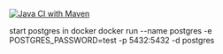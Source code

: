 [![Java CI with Maven](https://github.com/fmgolos/TestTask/actions/workflows/maven.yml/badge.svg)](https://github.com/fmgolos/TestTask/actions/workflows/maven.yml)

start postgres in docker
docker run --name postgres -e POSTGRES_PASSWORD=test -p 5432:5432 -d postgres
